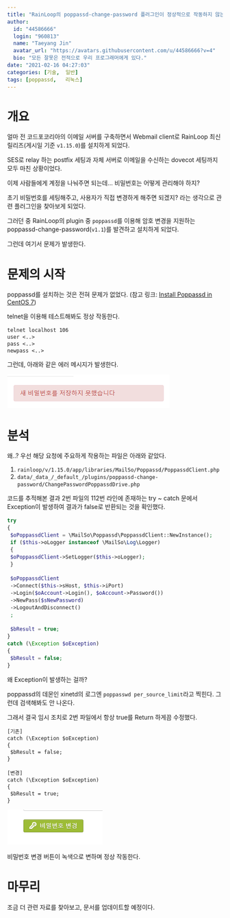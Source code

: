 ```yaml
---
title: "RainLoop의 poppassd-change-password 플러그인이 정상적으로 작동하지 않는 문제"
author:
  id: "44586666"
  login: "960813"
  name: "Taeyang Jin"
  avatar_url: "https://avatars.githubusercontent.com/u/44586666?v=4"
  bio: "모든 잘못은 전적으로 우리 프로그래머에게 있다."
date: "2021-02-16 04:27:03"
categories: [기술,  일반]
tags: [poppassd,   리눅스]
---
```

# 개요

얼마 전 코드포코리아의 이메일 서버를 구축하면서 Webmail client로 RainLoop 최신 릴리즈(게시일 기준 `v1.15.0`)를 설치하게 되었다.

SES로 relay 하는 postfix 세팅과 자체 서버로 이메일을 수신하는 dovecot 세팅까지 모두 마친 상황이었다.

이제 사람들에게 계정을 나눠주면 되는데... 비밀번호는 어떻게 관리해야 하지?

초기 비밀번호를 세팅해주고, 사용자가 직접 변경하게 해주면 되겠지? 라는 생각으로 관련 플러그인을 찾아보게 되었다.

그러던 중 RainLoop의 plugin 중 `poppassd`를 이용해 암호 변경을 지원하는 poppassd-change-password(`v1.1`)를 발견하고 설치하게 되었다.

그런데 여기서 문제가 발생한다.

# 문제의 시작

poppassd를 설치하는 것은 전혀 문제가 없었다. (참고 링크: [Install Poppassd in CentOS 7](https://tweenpath.net/install-poppassd-centos-7/))

telnet을 이용해 테스트해봐도 정상 작동한다.

```
telnet localhost 106
user <..>
pass <..>
newpass <..>
```

그런데, 아래와 같은 에러 메시지가 발생한다.

![2021-02-16-7I1Tk.png](/assets/img/posts/2021-02-16/2021-02-16-7I1Tk.png)

# 분석

왜..? 우선 해당 요청에 주요하게 작용하는 파일은 아래와 같았다.

1. `rainloop/v/1.15.0/app/libraries/MailSo/Poppassd/PoppassdClient.php`
2. `data/_data_/_default_/plugins/poppassd-change-password/ChangePasswordPoppassdDrive.php`

코드를 추적해본 결과 2번 파일의 112번 라인에 존재하는 try \~ catch 문에서 Exception이 발생하여 결과가 false로 반환되는 것을 확인했다.

``` php
try
{
 $oPoppassdClient = \MailSo\Poppassd\PoppassdClient::NewInstance();
 if ($this->oLogger instanceof \MailSo\Log\Logger)
 {
 $oPoppassdClient->SetLogger($this->oLogger);
 }

 $oPoppassdClient
 ->Connect($this->sHost, $this->iPort)
 ->Login($oAccount->Login(), $oAccount->Password())
 ->NewPass($sNewPassword)
 ->LogoutAndDisconnect()
 ;

 $bResult = true;
}
catch (\Exception $oException)
{
 $bResult = false;
}
```

왜 Exception이 발생하는 걸까?

poppassd의 데몬인 xinetd의 로그엔 `poppasswd per_source_limit`라고 찍힌다. 그런데 검색해봐도 안 나온다.

그래서 결국 임시 조치로 2번 파일에서 항상 true를 Return 하게끔 수정했다.

```
[기존]
catch (\Exception $oException)
{
 $bResult = false;
}

[변경]
catch (\Exception $oException)
{
 $bResult = true;
}
```

![2021-02-16-ult5y.png](/assets/img/posts/2021-02-16/2021-02-16-ult5y.png)

비밀번호 변경 버튼이 녹색으로 변하며 정상 작동한다.


# 마무리
조금 더 관련 자료를 찾아보고, 문서를 업데이트할 예정이다.
